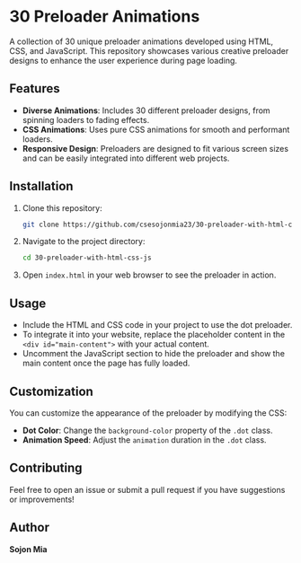 # 30 Preloader Animations

A collection of 30 unique preloader animations developed using HTML, CSS, and JavaScript. This repository showcases various creative preloader designs to enhance the user experience during page loading.

## Features

- **Diverse Animations**: Includes 30 different preloader designs, from spinning loaders to fading effects.
- **CSS Animations**: Uses pure CSS animations for smooth and performant loaders.
- **Responsive Design**: Preloaders are designed to fit various screen sizes and can be easily integrated into different web projects.

## Installation

1. Clone this repository:
    ```bash
    git clone https://github.com/csesojonmia23/30-preloader-with-html-css-js.git
    ```

2. Navigate to the project directory:
    ```bash
    cd 30-preloader-with-html-css-js
    ```

3. Open `index.html` in your web browser to see the preloader in action.

## Usage

- Include the HTML and CSS code in your project to use the dot preloader.
- To integrate it into your website, replace the placeholder content in the `<div id="main-content">` with your actual content.
- Uncomment the JavaScript section to hide the preloader and show the main content once the page has fully loaded.

## Customization

You can customize the appearance of the preloader by modifying the CSS:

- **Dot Color**: Change the `background-color` property of the `.dot` class.
- **Animation Speed**: Adjust the `animation` duration in the `.dot` class.

## Contributing

Feel free to open an issue or submit a pull request if you have suggestions or improvements!

## Author
**Sojon Mia**
